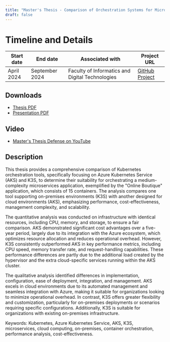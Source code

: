 ```yaml
---
title: "Master's Thesis - Comparison of Orchestration Systems for Microservices Applications"
draft: false
---
```


# Timeline and Details
| Start date    | End date      | Associated with | Project URL                                                                        |
| ------------- | ------------- | --------------- | ---------------------------------------------------------------------------------- |
| April 2024 | September 2024 | Faculty of Informatics and Digital Technologies | [GitHub Project](https://github.com/ajanach/comparison-of-orchestration-systems-for-microservices-applications.git) |

## Downloads
- [Thesis PDF](/projects/MASTER/masters_thesis_-_comparison_of_orchestration_systems_for_microservices_applications.pdf)
- [Presentation PDF](/projects/MASTER/presentation_-_comparison_of_orchestration_systems_for_microservices_applications.pdf)

## Video
- [Master's Thesis Defense on YouTube](https://youtu.be/kA0KqmDsE-o?si=ueKHOJE_VROfPiWS)

## Description
This thesis provides a comprehensive comparison of Kubernetes orchestration tools, specifically focusing on Azure Kubernetes Service (AKS) and K3S, to determine their suitability for orchestrating a medium-complexity microservices application, exemplified by the "Online Boutique" application, which consists of 15 containers. The analysis compares one tool supporting on-premises environments (K3S) with another designed for cloud environments (AKS), emphasizing performance, cost-effectiveness, management complexity, and scalability.

The quantitative analysis was conducted on infrastructure with identical resources, including CPU, memory, and storage, to ensure a fair comparison. AKS demonstrated significant cost advantages over a five-year period, largely due to its integration with the Azure ecosystem, which optimizes resource allocation and reduces operational overhead. However, K3S consistently outperformed AKS in key performance metrics, including CPU speed, memory transfer rate, and request-handling capabilities. These performance differences are partly due to the additional load created by the hypervisor and the extra cloud-specific services running within the AKS cluster.

The qualitative analysis identified differences in implementation, configuration, ease of deployment, integration, and management. AKS excels in cloud environments due to its automated management and seamless integration with Azure, making it suitable for organizations looking to minimize operational overhead. In contrast, K3S offers greater flexibility and customization, particularly for on-premises deployments or scenarios requiring specific configurations. Additionally, K3S is suitable for organizations with existing on-premises infrastructure.

Keywords: Kubernetes, Azure Kubernetes Service, AKS, K3S, microservices, cloud 
computing, on-premises, container orchestration, performance analysis, cost-effectiveness. 

